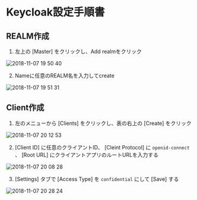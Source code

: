 # Keycloak設定手順書
## REALM作成
1. 左上の [Master] をクリックし、Add realmをクリック

![2018-11-07 19 50 40](https://user-images.githubusercontent.com/21081829/48127815-fca76c00-e2c7-11e8-90a1-04af5b30afc2.png)

2. Nameに任意のREALM名を入力してcreate

![2018-11-07 19 51 31](https://user-images.githubusercontent.com/21081829/48127894-31b3be80-e2c8-11e8-9994-4314f1a856ac.png)

## Client作成
1. 左のメニューから [Clients] をクリックし、表の右上の [Create] をクリック

![2018-11-07 20 12 53](https://user-images.githubusercontent.com/21081829/48128350-8d327c00-e2c9-11e8-8b85-667aace8755e.png)

2. [Client ID] に任意のクライアントID、 [Cleint Protocol] に `openid-connect` 、 [Root URL] にクライアントアプリのルートURLを入力する

![2018-11-07 20 08 28](https://user-images.githubusercontent.com/21081829/48128446-d4b90800-e2c9-11e8-9fa2-8321f2a99269.png)

3. [Settings] タブで [Access Type] を `confidential` にして [Save] する

![2018-11-07 20 28 24](https://user-images.githubusercontent.com/21081829/48129102-e4d1e700-e2cb-11e8-91be-fbd51b67d3b2.png)

